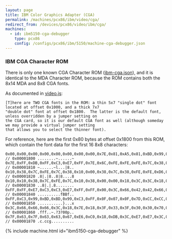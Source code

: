 ```yaml
---
layout: page
title: IBM Color Graphics Adapter (CGA)
permalink: /machines/pcx86/ibm/video/cga/
redirect_from: /devices/pcx86/video/ibm/cga/
machines:
  - id: ibm5150-cga-debugger
    type: pcx86
    config: /configs/pcx86/ibm/5150/machine-cga-debugger.json
---
```


### IBM CGA Character ROM

There is only one known CGA Character ROM ([ibm-cga.json](ibm-cga.json)), and it is identical to the MDA Character ROM,
because the ROM contains both the 8x14 MDA and 8x8 CGA fonts.

As documented in [video.js](/machines/pcx86/lib/video.js):

	[T]here are TWO CGA fonts in the ROM: a thin 5x7 "single dot" font located at offset 0x1000, and a thick 7x7
	"double dot" font at offset 0x1800.  The latter is the default font, unless overridden by a jumper setting on
	the CGA card, so it is our default CGA font as well (although someday we may provide a virtual jumper setting
	that allows you to select the thinner font).

For reference, here are the first 0x80 bytes at offset 0x1800 from this ROM, which contain the font data for the first
16 8x8 characters:

	0x00,0x00,0x00,0x00,0x00,0x00,0x00,0x00,0x7E,0x81,0xA5,0x81,0xBD,0x99,0x81,0x7E, // 0x00001800 ........~......~
	0x7E,0xFF,0xDB,0xFF,0xC3,0xE7,0xFF,0x7E,0x6C,0xFE,0xFE,0xFE,0x7C,0x38,0x10,0x00, // 0x00001810 ~......~l...|8..
	0x10,0x38,0x7C,0xFE,0x7C,0x38,0x10,0x00,0x38,0x7C,0x38,0xFE,0xFE,0xD6,0x10,0x38, // 0x00001820 .8|.|8..8|8....8
	0x10,0x10,0x38,0x7C,0xFE,0x7C,0x10,0x38,0x00,0x00,0x18,0x3C,0x3C,0x18,0x00,0x00, // 0x00001830 ..8|.|.8........
	0xFF,0xFF,0xE7,0xC3,0xC3,0xE7,0xFF,0xFF,0x00,0x3C,0x66,0x42,0x42,0x66,0x3C,0x00, // 0x00001840 ..........fBBf..
	0xFF,0xC3,0x99,0xBD,0xBD,0x99,0xC3,0xFF,0x0F,0x07,0x0F,0x7D,0xCC,0xCC,0xCC,0x78, // 0x00001850 ...........}...x
	0x3C,0x66,0x66,0x66,0x3C,0x18,0x7E,0x18,0x3F,0x33,0x3F,0x30,0x30,0x70,0xF0,0xE0, // 0x00001860 .fff..~.?3?00p..
	0x7F,0x63,0x7F,0x63,0x63,0x67,0xE6,0xC0,0x18,0xDB,0x3C,0xE7,0xE7,0x3C,0xDB,0x18, // 0x00001870 .c.ccg..........

{% include machine.html id="ibm5150-cga-debugger" %}
